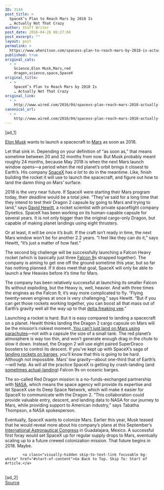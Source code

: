 ```yaml
---
ID: 3144
post_title: >
  SpaceX’s Plan to Reach Mars by 2018 Is
  … Actually Not That Crazy
author: Staff Writer
post_date: 2016-04-28 06:27:04
post_excerpt: ""
layout: post
permalink: >
  https://www.whenitson.com/spacexs-plan-to-reach-mars-by-2018-is-actually-not-that-crazy/
published: true
original_cats:
  - >
    Science,Elon Musk,Mars,red
    dragon,science,space,SpaceX
original_title:
  - >
    SpaceX’s Plan to Reach Mars by 2018 Is
    … Actually Not That Crazy
original_link:
  - >
    http://www.wired.com/2016/04/spacexs-plan-reach-mars-2018-actually-not-crazy/
canonical_url:
  - >
    http://www.wired.com/2016/04/spacexs-plan-reach-mars-2018-actually-not-crazy/
---
```

 [ad_1]
<br><div id=""><p><a href="http://www.wired.com/tag/elon-musk/" target="_blank">Elon Musk</a> wants to launch a spacecraft to <a href="http://www.wired.com/tag/mars/" target="_blank">Mars</a> as soon as 2018.</p>
<p>Let that sink in. Depending on your definition of “as soon as,” that means sometime between 20 and 32 months from now. But Musk probably meant roughly 24 months, because May 2018 is when the next Mars launch window opens—a period when the red planet’s orbit brings it closest to Earth’s. His company <a href="http://www.wired.com/tag/spacex/" target="_blank">SpaceX</a> has <em>a lot</em> to do in the meantime. Like, finish building the rocket it will use to launch the spacecraft, and figure out how to land the damn thing on Mars’ surface.</p>
<p>2018 is the <em>very</em> near future. If SpaceX were starting their Mars program today, their deadline would be a total joke. “They’ve said for a long time that they intend to test their Dragon 2 capsule by going to Mars and trying to land,” says <a href="https://www.linkedin.com/in/david-hewitt-b5558710" target="_blank">David Hewitt</a>, a rocket scientist with private spaceflight company Dynetics. SpaceX has been working on its human-capable capsule for several years. It is not only bigger than the original cargo-only Dragon, but capable of making planet landings using eight thrusters. </p>



<p>Or at least, it will be once it’s built. If the craft isn’t ready in time, the next Mars window won’t be for another 2.2 years. “I feel like they can do it,” says Hewitt, “it’s just a matter of how fast.”</p>
<p>The second big challenge will be successfully launching a Falcon Heavy rocket (which is basically just three <a href="http://www.wired.com/tag/falcon-9/" target="_blank">Falcon 9</a>s strapped together). The company is aiming to get one off the ground sometime this year, but so far has nothing planned. If it does meet that goal, SpaceX will only be able to launch a few Heavies before it’s time for Mars.</p>
<p>The company has been relatively successful at launching its smaller Falcon 9s without exploding, but the Heavy is, well, heavier. And with three times the engines as the Falcon 9, it’s way more complicated to fly. “Flying twenty-seven engines at once is very challenging,” says Hewitt. “But if you can get those rockets working together, you can boost all that mass out of Earth’s gravity well all the way up to that <a href="http://www.wired.com/2016/04/far-meeting-rocket-scientists-learn-space/" target="_blank">delta freaking vee</a>.”</p>
<p>Launching a rocket is hard. But it is easy compared to landing a spacecraft on a planet. Hewitt thinks landing the Dragon 2 cargo capsule on Mars will be the mission’s riskiest moment.<a href="http://www.wired.com/2016/02/space-is-cold-vast-and-deadly-humans-will-explore-it-anyway/" target="_blank"> You can’t just land on Mars using parachutes</a>—not with a capsule the size of a small tank. The red planet’s atmosphere is way too thin, and won’t generate enough drag in the chute to slow it down. Instead, the Dragon 2 will use eight paired SuperDraco boosters to control its descent. If you’ve kept up with SpaceX’s saga of <a href="http://www.wired.com/2016/03/spacexs-rocket-loses-battle-robot-boat/" target="_blank">landing rockets on barges</a>, you’ll know that this is going to be hard. Although not impossible. Mars’ low gravity—about one-third that of Earth’s—will help. As will all the practice SpaceX is getting by crash-landing (and <a href="http://www.wired.com/2016/04/spacexs-rocket-victorious-robot-boat-last/" target="_blank">sometimes actual-landing</a>) Falcon 9s on oceanic barges.</p>
<p>The so-called Red Dragon mission is a no-funds-exchanged partnership with <a href="http://www.wired.com/tag/nasa/" target="_blank">NASA</a>, which means the space agency will provide its expertise and let SpaceX use its Deep Space Network, which will make it easier for SpaceX to communicate with the Dragon 2. “This collaboration could provide valuable entry, descent, and landing data to NASA for our journey to Mars, while providing support to American industry,” says Tabatha Thompson, a NASA spokesperson.</p>
<p>Eventually, SpaceX wants to colonize Mars. Earlier this year, Musk teased that he would reveal more about his company’s plans at this September’s <a href="http://www.iac2016.org/" target="_blank">International Astronautical Congress</a> in Guadalajara, Mexico. A successful first foray would set SpaceX up for regular supply drops to Mars, eventually scaling up to a future crewed colonization mission. That future begins in 2018. Maybe.</p>

			<a class="visually-hidden skip-to-text-link focusable bg-white" href="#start-of-content">Go Back to Top. Skip To: Start of Article.</a>

			
</div>
<br>[ad_2]
<br><a href="http://www.wired.com/2016/04/spacexs-plan-reach-mars-2018-actually-not-crazy/">Source </a>
